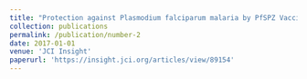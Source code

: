 ```yaml
---
title: "Protection against Plasmodium falciparum malaria by PfSPZ Vaccine"
collection: publications
permalink: /publication/number-2
date: 2017-01-01
venue: 'JCI Insight'
paperurl: 'https://insight.jci.org/articles/view/89154'
---
```

